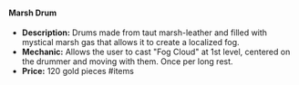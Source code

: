 #### Marsh Drum

- **Description:** Drums made from taut marsh-leather and filled with mystical marsh gas that allows it to create a localized fog.
- **Mechanic:** Allows the user to cast "Fog Cloud" at 1st level, centered on the drummer and moving with them. Once per long rest.
- **Price:** 120 gold pieces
#items